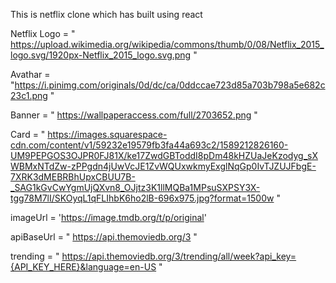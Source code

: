 This is netflix clone which has built using react 


Netflix Logo = " https://upload.wikimedia.org/wikipedia/commons/thumb/0/08/Netflix_2015_logo.svg/1920px-Netflix_2015_logo.svg.png "

Avathar = "https://i.pinimg.com/originals/0d/dc/ca/0ddccae723d85a703b798a5e682c23c1.png  "

Banner = " https://wallpaperaccess.com/full/2703652.png " 

Card = " https://images.squarespace-cdn.com/content/v1/59232e19579fb3fa44a693c2/1589212826160-UM9PEPGOS3OJPR0FJ81X/ke17ZwdGBToddI8pDm48kHZUaJeKzodyg_sXWBMxNTdZw-zPPgdn4jUwVcJE1ZvWQUxwkmyExglNqGp0IvTJZUJFbgE-7XRK3dMEBRBhUpxCBUU7B-_SAG1kGvCwYgmUjQXvn8_OJjtz3K1llMQBa1MPsuSXPSY3X-tgg78M7lI/SKOyqL1qFLIhbK6ho2lB-696x975.jpg?format=1500w "

imageUrl = 'https://image.tmdb.org/t/p/original'

apiBaseUrl = " https://api.themoviedb.org/3 "

trending = " https://api.themoviedb.org/3/trending/all/week?api_key={API_KEY_HERE}&language=en-US " 


